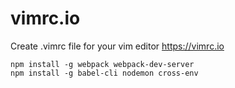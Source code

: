 # vimrc.io
Create .vimrc file for your vim editor https://vimrc.io

```
npm install -g webpack webpack-dev-server
npm install -g babel-cli nodemon cross-env
```
